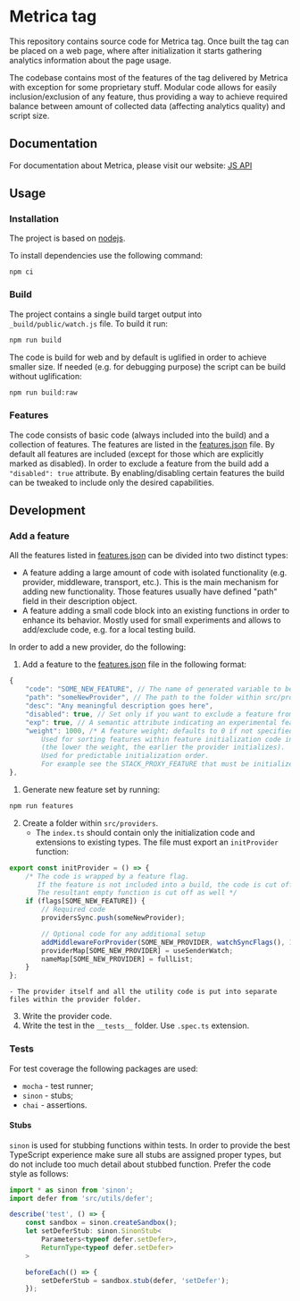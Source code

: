 # Metrica tag
This repository contains source code for Metrica tag. Once built the tag can be placed on a web page, where after initialization it starts gathering analytics information about the page usage.

The codebase contains most of the features of the tag delivered by Metrica with exception for some proprietary stuff. Modular code allows for easily inclusion/exclusion of any feature, thus providing a way to achieve required balance between amount of collected data (affecting analytics quality) and script size.

## Documentation
For documentation about Metrica, please visit our website:
[JS API](https://yandex.ru/support/metrika/code/counter-initialize.xml)

## Usage
### Installation
The project is based on [nodejs](https://nodejs.org/en/).

To install dependencies use the following command:
```
npm ci
```

### Build
The project contains a single build target output into `_build/public/watch.js` file. To build it run:
```sh
npm run build
```

The code is build for web and by default is uglified in order to achieve smaller size. If needed (e.g. for debugging purpose) the script can be build without uglification:
```sh
npm run build:raw
```

### Features
The code consists of basic code (always included into the build) and a collection of features. The features are listed in the [features.json](./features.json) file. By default all features are included (except for those which are explicitly marked as disabled). In order to exclude a feature from the build add a `"disabled": true` attribute. By enabling/disabling certain features the build can be tweaked to include only the desired capabilities.

## Development
### Add a feature
All the features listed in [features.json](./features.json) can be divided into two distinct types:
- A feature adding a large amount of code with isolated functionality (e.g. provider, middleware, transport, etc.). This is the main mechanism for adding new functionality. Those features usually have defined "path" field in their description object.
- A feature adding a small code block into an existing functions in order to enhance its behavior. Mostly used for small experiments and allows to add/exclude code, e.g. for a local testing build.

In order to add a new provider, do the following:
1. Add a feature to the [features.json](./features.json) file in the following format:
```js
{
    "code": "SOME_NEW_FEATURE", // The name of generated variable to be used in code.
    "path": "someNewProvider", // The path to the folder within src/providers with the module that defined the new provider.
    "desc": "Any meaningful description goes here",
    "disabled": true, // Set only if you want to exclude a feature from build.
    "exp": true, // A semantic attribute indicating an experimental feature. Doesn't affect the build process.
    "weight": 1000, /* A feature weight; defaults to 0 if not specified.
        Used for sorting features within feature initialization code in ascending order
        (the lower the weight, the earlier the provider initializes).
        Used for predictable initialization order.
        For example see the STACK_PROXY_FEATURE that must be initialized in the very end. */
},
```
1. Generate new feature set by running:
```sh
npm run features
```
2. Create a folder within `src/providers`.
    - The `index.ts` should contain only the initialization code and extensions to existing types. The file must export an `initProvider` function:
```typescript
export const initProvider = () => {
    /* The code is wrapped by a feature flag.
       If the feature is not included into a build, the code is cut off by rollup.
       The resultant empty function is cut off as well */
    if (flags[SOME_NEW_FEATURE]) {
        // Required code
        providersSync.push(someNewProvider);

        // Optional code for any additional setup
        addMiddlewareForProvider(SOME_NEW_PROVIDER, watchSyncFlags(), 1);
        providerMap[SOME_NEW_PROVIDER] = useSenderWatch;
        nameMap[SOME_NEW_PROVIDER] = fullList;
    }
};
```
    - The provider itself and all the utility code is put into separate files within the provider folder.
3. Write the provider code.
4. Write the test in the `__tests__` folder. Use `.spec.ts` extension.

### Tests
For test coverage the following packages are used:
- `mocha` - test runner;
- `sinon` - stubs;
- `chai` - assertions.

#### Stubs
`sinon` is used for stubbing functions within tests. In order to provide the best TypeScript experience make sure all stubs are assigned proper types, but do not include too much detail about stubbed function. Prefer the code style as follows:
```typescript
import * as sinon from 'sinon';
import defer from 'src/utils/defer';

describe('test', () => {
    const sandbox = sinon.createSandbox();
    let setDeferStub: sinon.SinonStub<
        Parameters<typeof defer.setDefer>,
        ReturnType<typeof defer.setDefer>
    >

    beforeEach(() => {
        setDeferStub = sandbox.stub(defer, 'setDefer');
    });
```
